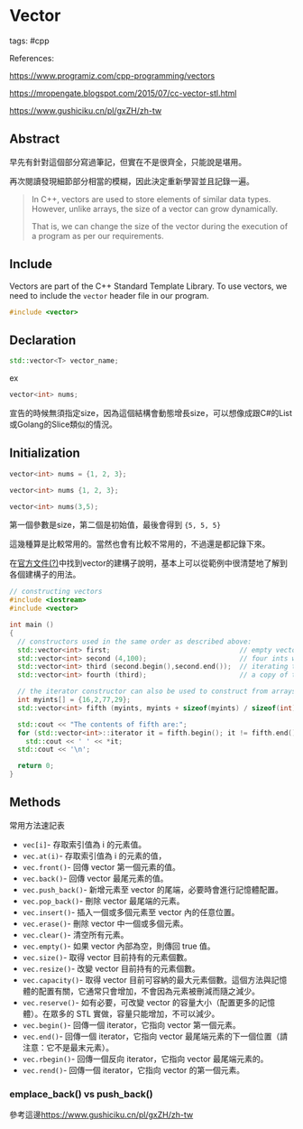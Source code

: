 # Vector

tags: #cpp

References:

<https://www.programiz.com/cpp-programming/vectors>

<https://mropengate.blogspot.com/2015/07/cc-vector-stl.html>

<https://www.gushiciku.cn/pl/gxZH/zh-tw>

## Abstract

早先有針對這個部分寫過筆記，但實在不是很齊全，只能說是堪用。

再次閱讀發現細節部分相當的模糊，因此決定重新學習並且記錄一遍。

> In C++, vectors are used to store elements of similar data types. However, unlike arrays, the size of a vector can grow dynamically.
>
> That is, we can change the size of the vector during the execution of a program as per our requirements.

## Include

Vectors are part of the C++ Standard Template Library. To use vectors, we need to include the `vector` header file in our program.

```cpp
#include <vector>
```

## Declaration

```cpp
std::vector<T> vector_name;
```

ex

```cpp
vector<int> nums;
```

宣告的時候無須指定size，因為這個結構會動態增長size，可以想像成跟C#的List或Golang的Slice類似的情況。

## Initialization

```cpp
vector<int> nums = {1, 2, 3};
```

```cpp
vector<int> nums {1, 2, 3};
```

```cpp
vector<int> nums(3,5);
```

第一個參數是size，第二個是初始值，最後會得到 `{5, 5, 5}`

這幾種算是比較常用的。當然也會有比較不常用的，不過還是都記錄下來。

在[官方文件(?)](https://www.cplusplus.com/reference/vector/vector/vector/)中找到vector的建構子說明，基本上可以從範例中很清楚地了解到各個建構子的用法。

```cpp
// constructing vectors
#include <iostream>
#include <vector>

int main ()
{
  // constructors used in the same order as described above:
  std::vector<int> first;                                // empty vector of ints
  std::vector<int> second (4,100);                       // four ints with value 100
  std::vector<int> third (second.begin(),second.end());  // iterating through second
  std::vector<int> fourth (third);                       // a copy of third

  // the iterator constructor can also be used to construct from arrays:
  int myints[] = {16,2,77,29};
  std::vector<int> fifth (myints, myints + sizeof(myints) / sizeof(int) );

  std::cout << "The contents of fifth are:";
  for (std::vector<int>::iterator it = fifth.begin(); it != fifth.end(); ++it)
    std::cout << ' ' << *it;
  std::cout << '\n';

  return 0;
}
```

## Methods

常用方法速記表

* `vec[i]`- 存取索引值為 i 的元素值。
* `vec.at(i)`- 存取索引值為 i 的元素的值，
* `vec.front()`- 回傳 vector 第一個元素的值。
* `vec.back()`- 回傳 vector 最尾元素的值。
* `vec.push_back()`- 新增元素至 vector 的尾端，必要時會進行記憶體配置。
* `vec.pop_back()`- 刪除 vector 最尾端的元素。
* `vec.insert()`- 插入一個或多個元素至 vector 內的任意位置。
* `vec.erase()`- 刪除 vector 中一個或多個元素。
* `vec.clear()`- 清空所有元素。
* `vec.empty()`- 如果 vector 內部為空，則傳回 true 值。
* `vec.size()`- 取得 vector 目前持有的元素個數。
* `vec.resize()`- 改變 vector 目前持有的元素個數。
* `vec.capacity()`- 取得 vector 目前可容納的最大元素個數。這個方法與記憶體的配置有關，它通常只會增加，不會因為元素被刪減而隨之減少。
* `vec.reserve()`- 如有必要，可改變 vector 的容量大小（配置更多的記憶體）。在眾多的 STL 實做，容量只能增加，不可以減少。
* `vec.begin()`- 回傳一個 iterator，它指向 vector 第一個元素。
* `vec.end()`- 回傳一個 iterator，它指向 vector 最尾端元素的下一個位置（請注意：它不是最末元素）。
* `vec.rbegin()`- 回傳一個反向 iterator，它指向 vector 最尾端元素的。
* `vec.rend()`- 回傳一個 iterator，它指向 vector 的第一個元素。

### emplace_back() vs push_back()

參考這邊<https://www.gushiciku.cn/pl/gxZH/zh-tw>

